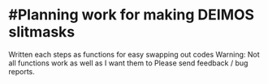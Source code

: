 #Planning work for making DEIMOS slitmasks
=====================
Written each steps as functions for easy swapping out codes
Warning: Not all functions work as well as I want them to
Please send feedback / bug reports.
